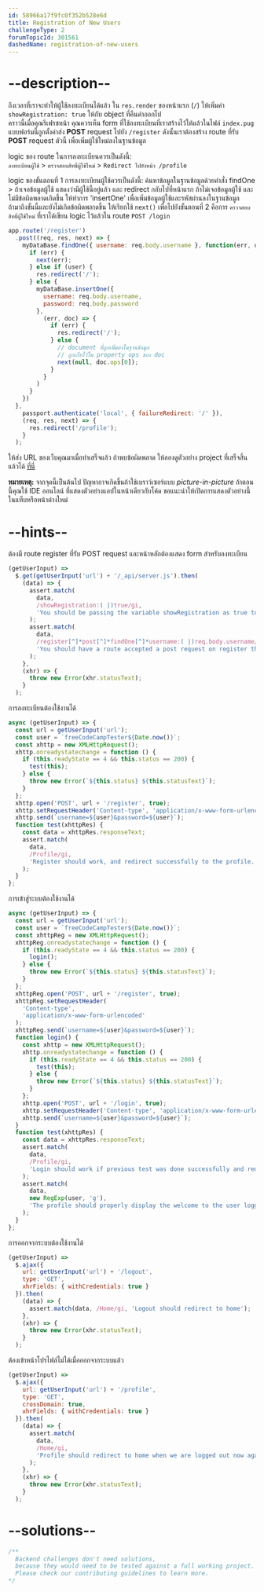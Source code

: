 ```yaml
---
id: 58966a17f9fc0f352b528e6d
title: Registration of New Users
challengeType: 2
forumTopicId: 301561
dashedName: registration-of-new-users
---
```


# --description--


ถึงเวลาที่เราจะทำให้ผู้ใช้ลงทะเบียนได้แล้ว 
ใน `res.render` ของหน้าแรก (`/`) ให้เพิ่มค่า `showRegistration: true` ให้กับ object ที่คืนค่าออกไป  
คราวนี้เมื่อคุณรีเฟรชหน้า คุณควรเห็น form ที่ใช้ลงทะเบียนที่เราสร้างไว้ให้แล้วในไฟล์ `index.pug` 
แบบฟอร์มนี้ถูกตั้งค่าส่ง **POST** request ไปยัง `/register` 
ดังนั้นเราต้องสร้าง route ที่รับ **POST** request ตัวนี้ เพื่อเพิ่มผู้ใช้ใหม่ลงในฐานข้อมูล

logic ของ route ในการลงทะเบียนควรเป็นดังนี้:  
`ลงทะเบียนผู้ใช้` > `ตรวจสอบสิทธิ์ผู้ใช้ใหม่` > `Redirect ไปยังหน้า /profile`

logic ของขั้นตอนที่ 1 การลงทะเบียนผู้ใช้ควรเป็นดังนี้:
ค้นหาข้อมูลในฐานข้อมูลด้วยคำสั่ง findOne > 
ถ้าเจอข้อมูลผู้ใช้ แสดงว่ามีผู้ใช้นี้อยู่แล้ว และ redirect กลับไปที่หน้าแรก 
ถ้าไม่เจอข้อมูลผู้ใช้ และไม่มีข้อผิดพลาดเกิดขึ้น 
ให้ทำการ 'insertOne' เพื่อเพิ่มข้อมูลผู้ใช้และรหัสผ่านลงในฐานข้อมูล  
ถ้ามาถึงขั้นนี้และยังไม่เกิดข้อผิดพลาดขึ้น ให้เรียกใช้ `next()` เพื่อไปยังขั้นตอนที่ 2 คือการ `ตรวจสอบสิทธิ์ผู้ใช้ใหม่` ที่เราได้เขียน logic ไว้แล้วใน route `POST /login`

```js
app.route('/register')
  .post((req, res, next) => {
    myDataBase.findOne({ username: req.body.username }, function(err, user) {
      if (err) {
        next(err);
      } else if (user) {
        res.redirect('/');
      } else {
        myDataBase.insertOne({
          username: req.body.username,
          password: req.body.password
        },
          (err, doc) => {
            if (err) {
              res.redirect('/');
            } else {
              // document ที่ถูกเพิ่มลงในฐานข้อมูล
              // ถูกเก็บไว้ใน property ops ของ doc
              next(null, doc.ops[0]);
            }
          }
        )
      }
    })
  },
    passport.authenticate('local', { failureRedirect: '/' }),
    (req, res, next) => {
      res.redirect('/profile');
    }
  );
```

ให้ส่ง URL ของเว็บคุณมาเมื่อทำเสร็จแล้ว ถ้าพบข้อผิดพลาด ให้ลองดูตัวอย่าง project ที่เสร็จสิ้นแล้วได้ [ที่นี่](https://gist.github.com/camperbot/b230a5b3bbc89b1fa0ce32a2aa7b083e)

**หมายเหตุ:** จากจุดนี้เป็นต้นไป ปัญหาอาจเกิดขึ้นถ้าใช้เบราว์เซอร์แบบ *picture-in-picture* 
ถ้าตอนนี้คุณใช้ IDE ออนไลน์ ที่แสดงตัวอย่างแอปในหน้าเดียวกับโค้ด ขอแนะนำให้เปิดการแสดงตัวอย่างนี้ในแท็บหรือหน้าต่างใหม่

# --hints--

ต้องมี route register ที่รับ POST request และหน้าหลักต้องแสดง form สำหรับลงทะเบียน

```js
(getUserInput) =>
  $.get(getUserInput('url') + '/_api/server.js').then(
    (data) => {
      assert.match(
        data,
        /showRegistration:( |)true/gi,
        'You should be passing the variable showRegistration as true to your render function for the homepage'
      );
      assert.match(
        data,
        /register[^]*post[^]*findOne[^]*username:( |)req.body.username/gi,
        'You should have a route accepted a post request on register that querys the db with findone and the query being username: req.body.username'
      );
    },
    (xhr) => {
      throw new Error(xhr.statusText);
    }
  );
```

การลงทะเบียนต้องใช้งานได้

```js
async (getUserInput) => {
  const url = getUserInput('url');
  const user = `freeCodeCampTester${Date.now()}`;
  const xhttp = new XMLHttpRequest();
  xhttp.onreadystatechange = function () {
    if (this.readyState == 4 && this.status == 200) {
      test(this);
    } else {
      throw new Error(`${this.status} ${this.statusText}`);
    }
  };
  xhttp.open('POST', url + '/register', true);
  xhttp.setRequestHeader('Content-type', 'application/x-www-form-urlencoded');
  xhttp.send(`username=${user}&password=${user}`);
  function test(xhttpRes) {
    const data = xhttpRes.responseText;
    assert.match(
      data,
      /Profile/gi,
      'Register should work, and redirect successfully to the profile.'
    );
  }
};
```

การเข้าสู่ระบบต้องใช้งานได้

```js
async (getUserInput) => {
  const url = getUserInput('url');
  const user = `freeCodeCampTester${Date.now()}`;
  const xhttpReg = new XMLHttpRequest();
  xhttpReg.onreadystatechange = function () {
    if (this.readyState == 4 && this.status == 200) {
      login();
    } else {
      throw new Error(`${this.status} ${this.statusText}`);
    }
  };
  xhttpReg.open('POST', url + '/register', true);
  xhttpReg.setRequestHeader(
    'Content-type',
    'application/x-www-form-urlencoded'
  );
  xhttpReg.send(`username=${user}&password=${user}`);
  function login() {
    const xhttp = new XMLHttpRequest();
    xhttp.onreadystatechange = function () {
      if (this.readyState == 4 && this.status == 200) {
        test(this);
      } else {
        throw new Error(`${this.status} ${this.statusText}`);
      }
    };
    xhttp.open('POST', url + '/login', true);
    xhttp.setRequestHeader('Content-type', 'application/x-www-form-urlencoded');
    xhttp.send(`username=${user}&password=${user}`);
  }
  function test(xhttpRes) {
    const data = xhttpRes.responseText;
    assert.match(
      data,
      /Profile/gi,
      'Login should work if previous test was done successfully and redirect successfully to the profile.'
    );
    assert.match(
      data,
      new RegExp(user, 'g'),
      'The profile should properly display the welcome to the user logged in'
    );
  }
};
```

การออกจากระบบต้องใช้งานได้

```js
(getUserInput) =>
  $.ajax({
    url: getUserInput('url') + '/logout',
    type: 'GET',
    xhrFields: { withCredentials: true }
  }).then(
    (data) => {
      assert.match(data, /Home/gi, 'Logout should redirect to home');
    },
    (xhr) => {
      throw new Error(xhr.statusText);
    }
  );
```

ต้องเข้าหน้าโปรไฟล์ไม่ได้เมื่อออกจากระบบแล้ว

```js
(getUserInput) =>
  $.ajax({
    url: getUserInput('url') + '/profile',
    type: 'GET',
    crossDomain: true,
    xhrFields: { withCredentials: true }
  }).then(
    (data) => {
      assert.match(
        data,
        /Home/gi,
        'Profile should redirect to home when we are logged out now again'
      );
    },
    (xhr) => {
      throw new Error(xhr.statusText);
    }
  );
```

# --solutions--

```js
/**
  Backend challenges don't need solutions, 
  because they would need to be tested against a full working project. 
  Please check our contributing guidelines to learn more.
*/
```
